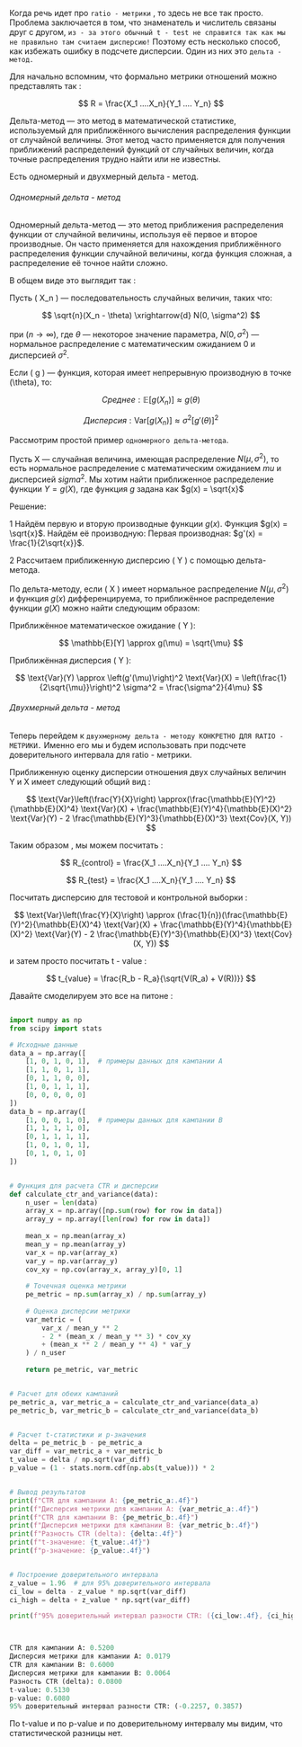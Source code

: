 Когда речь идет про `ratio - метрики` , то здесь не все так просто. Проблема заключается в том, что знаменатель и числитель связаны друг с другом, `из - за этого обычный t - test не справится так как мы не правильно там считаем дисперсию!` Поэтому есть несколько способ, как избежать ошибку в подсчете дисперсии. Один из них это `дельта - метод.`

Для начально вспомним, что формально метрики отношений можно представлять так : 

$$
	R = \frac{X_1 ....X_n}{Y_1 .... Y_n}
$$

Дельта-метод — это метод в математической статистике, используемый для приближённого вычисления распределения функции от случайной величины. Этот метод часто применяется для получения приближений распределений функций от случайных величин, когда точные распределения трудно найти или не известны.

Есть одномерный и двухмерный дельта - метод.

<h6>Одномерный дельта - метод</h6>

Одномерный дельта-метод — это метод приближения распределения функции от случайной величины, используя её первое и второе производные. Он часто применяется для нахождения приближённого распределения функции случайной величины, когда функция сложная, а распределение её точное найти сложно.

В общем виде это выглядит так : 

Пусть \( X_n \) — последовательность случайных величин, таких что:

$$
\sqrt{n}(X_n - \theta) \xrightarrow{d} N(0, \sigma^2)
$$

при $( n \to \infty$\), где $\theta$ — некоторое значение параметра, $N(0, \sigma^2)$  — нормальное распределение с математическим ожиданием 0 и дисперсией $\sigma^2$.

Если \( g \) — функция, которая имеет непрерывную производную в точке \(\theta\), то:

$$
Среднее:   \mathbb{E}[g(X_n)] \approx g(\theta) 
$$

$$
Дисперсия: \text{Var}[g(X_n)] \approx{\sigma^2 [g'(\theta)]^2}
$$


Рассмотрим простой пример `одномерного дельта-метода`.

Пусть X  — случайная величина, имеющая распределение $N(\mu, \sigma^2)$, то есть нормальное распределение с математическим ожиданием $mu$ и дисперсией $sigma^2$. Мы хотим найти приближенное распределение функции $Y = g(X)$, где функция  $g$ задана как $g(x) = \sqrt{x}$

Решение:

1 Найдём первую и вторую производные функции $g(x)$.
Функция $g(x) = \sqrt{x}$. Найдём её производную:
Первая производная: $g'(x) = \frac{1}{2\sqrt{x}}$.

2 Рассчитаем приближенную дисперсию \( Y \) с помощью дельта-метода.

По дельта-методу, если ( X ) имеет нормальное распределение $N(\mu, \sigma^2)$ и функция $g(x)$ дифференцируема, то приближённое распределение функции $g(X)$ можно найти следующим образом:

Приближённое математическое ожидание ( Y ):

$$
\mathbb{E}[Y] \approx g(\mu) = \sqrt{\mu}
$$

Приближённая дисперсия \( Y \):

$$
\text{Var}(Y) \approx \left(g'(\mu)\right)^2 \text{Var}(X) = \left(\frac{1}{2\sqrt{\mu}}\right)^2 \sigma^2 = \frac{\sigma^2}{4\mu}
$$



<h6>Двухмерный дельта - метод</h6>

Теперь перейдем к `двухмерному дельта - методу КОНКРЕТНО ДЛЯ RATIO - МЕТРИКИ.` Именно его мы и будем использовать при подсчете доверительного интервала для ratio - метрики.

Приближенную оценку дисперсии отношения двух случайных величин Y и X имеет следующий общий вид : 

$$
\text{Var}\left(\frac{Y}{X}\right) \approx(\frac{\mathbb{E}(Y)^2}{\mathbb{E}(X)^4} \text{Var}(X) + \frac{\mathbb{E}(Y)^4}{\mathbb{E}(X)^2} \text{Var}(Y) - 2 \frac{\mathbb{E}(Y)^3}{\mathbb{E}(X)^3} \text{Cov}(X, Y))
$$

Таким образом , мы можем посчитать : 

$$
	R_{control} = \frac{X_1 ....X_n}{Y_1 .... Y_n}
$$

$$
	R_{test} = \frac{X_1 ....X_n}{Y_1 .... Y_n}
$$

Посчитать дисперсию для тестовой и контрольной выборки : 

$$
\text{Var}\left(\frac{Y}{X}\right) \approx (\frac{1}{n})(\frac{\mathbb{E}(Y)^2}{\mathbb{E}(X)^4} \text{Var}(X) + \frac{\mathbb{E}(Y)^4}{\mathbb{E}(X)^2} \text{Var}(Y) - 2 \frac{\mathbb{E}(Y)^3}{\mathbb{E}(X)^3} \text{Cov}(X, Y))
$$

и затем просто посчитать t - value : 

$$
t_{value} = \frac{R_b - R_a}{\sqrt{V(R_a) + V(R))}}
$$

Давайте смоделируем это все на питоне : 

```python

import numpy as np
from scipy import stats

# Исходные данные
data_a = np.array([
    [1, 0, 1, 0, 1],  # примеры данных для кампании A
    [1, 1, 0, 1, 1],
    [0, 1, 1, 0, 0],
    [1, 0, 1, 1, 1],
    [0, 0, 0, 0, 0]
])
data_b = np.array([
    [1, 0, 0, 1, 0],  # примеры данных для кампании B
    [1, 1, 1, 1, 0],
    [0, 1, 1, 1, 1],
    [1, 0, 1, 0, 1],
    [0, 1, 0, 1, 0]
])


# Функция для расчета CTR и дисперсии
def calculate_ctr_and_variance(data):
    n_user = len(data)
    array_x = np.array([np.sum(row) for row in data])
    array_y = np.array([len(row) for row in data])
    
    mean_x = np.mean(array_x)
    mean_y = np.mean(array_y)
    var_x = np.var(array_x)
    var_y = np.var(array_y)
    cov_xy = np.cov(array_x, array_y)[0, 1]
    
    # Точечная оценка метрики
    pe_metric = np.sum(array_x) / np.sum(array_y)
    
    # Оценка дисперсии метрики
    var_metric = (
        var_x / mean_y ** 2
        - 2 * (mean_x / mean_y ** 3) * cov_xy
        + (mean_x ** 2 / mean_y ** 4) * var_y
    ) / n_user
    
    return pe_metric, var_metric


# Расчет для обеих кампаний
pe_metric_a, var_metric_a = calculate_ctr_and_variance(data_a)
pe_metric_b, var_metric_b = calculate_ctr_and_variance(data_b)


# Расчет t-статистики и p-значения
delta = pe_metric_b - pe_metric_a
var_diff = var_metric_a + var_metric_b
t_value = delta / np.sqrt(var_diff)
p_value = (1 - stats.norm.cdf(np.abs(t_value))) * 2


# Вывод результатов
print(f"CTR для кампании A: {pe_metric_a:.4f}")
print(f"Дисперсия метрики для кампании A: {var_metric_a:.4f}")
print(f"CTR для кампании B: {pe_metric_b:.4f}")
print(f"Дисперсия метрики для кампании B: {var_metric_b:.4f}")
print(f"Разность CTR (delta): {delta:.4f}")
print(f"t-значение: {t_value:.4f}")
print(f"p-значение: {p_value:.4f}")


# Построение доверительного интервала
z_value = 1.96  # для 95% доверительного интервала
ci_low = delta - z_value * np.sqrt(var_diff)
ci_high = delta + z_value * np.sqrt(var_diff)

print(f"95% доверительный интервал разности CTR: ({ci_low:.4f}, {ci_high:.4f})")



CTR для кампании A: 0.5200
Дисперсия метрики для кампании A: 0.0179
CTR для кампании B: 0.6000
Дисперсия метрики для кампании B: 0.0064
Разность CTR (delta): 0.0800
t-value: 0.5130
p-value: 0.6080
95% доверительный интервал разности CTR: (-0.2257, 0.3857)

```

По t-value и по p-value и по доверительному интервалу мы видим, что статистической разницы нет.